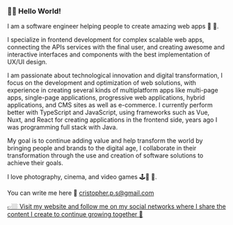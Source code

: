
### 🤘🏼 Hello World! 

I am a software engineer helping people to create amazing web apps 🤩 🚀.

I specialize in frontend development for complex scalable web apps, connecting the APIs services with the final user, and creating awesome and interactive interfaces and components with the best implementation of UX/UI design.

I am passionate about technological innovation and digital transformation, I focus on the development and optimization of web solutions, with experience in creating several kinds of multiplatform apps like multi-page apps, single-page applications, progressive web applications, hybrid applications, and CMS sites as well as e-commerce. I currently perform better with TypeScript and JavaScript, using frameworks such as Vue, Nuxt, and React for creating applications in the  frontend side, years ago I was programming full stack with Java.

My goal is to continue adding value and help transform the world by bringing people and brands to the digital age, I collaborate in their transformation through the use and creation of software solutions to achieve their goals.

I love photography, cinema, and video games 🕹📸 🎥.

You can write me here 📩 cristopher.p.s@gmail.com

[ 👉🏼 Visit my website and follow me on my social networks where I share the content I create to continue growing together 🚀](https://cristopherps.dev) 


